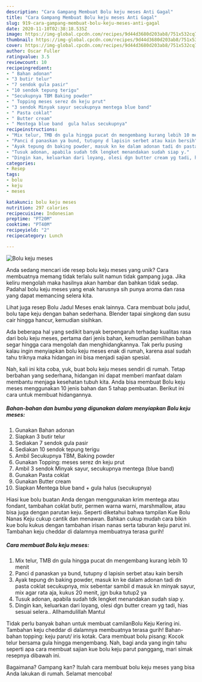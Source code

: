 ```yaml
---
description: "Cara Gampang Membuat Bolu keju meses Anti Gagal"
title: "Cara Gampang Membuat Bolu keju meses Anti Gagal"
slug: 919-cara-gampang-membuat-bolu-keju-meses-anti-gagal
date: 2020-11-10T02:38:18.535Z
image: https://img-global.cpcdn.com/recipes/9d44d3680d203ab8/751x532cq70/bolu-keju-meses-foto-resep-utama.jpg
thumbnail: https://img-global.cpcdn.com/recipes/9d44d3680d203ab8/751x532cq70/bolu-keju-meses-foto-resep-utama.jpg
cover: https://img-global.cpcdn.com/recipes/9d44d3680d203ab8/751x532cq70/bolu-keju-meses-foto-resep-utama.jpg
author: Oscar Fuller
ratingvalue: 3.5
reviewcount: 10
recipeingredient:
- " Bahan adonan"
- "3 butir telur"
- "7 sendok gula pasir"
- "10 sendok tepung terigu"
- "Secukupnya TBM Baking powder"
- " Topping meses serez dn keju prut"
- "3 sendok Minyak sayur secukupnya mentega blue band"
- " Pasta coklat"
- " Butter cream"
- " Mentega blue band  gula halus secukupnya"
recipeinstructions:
- "Mix telur, TMB dn gula hingga pucat dn mengembang kurang lebih 10 menit"
- "Panci d panaskan ya bund, tutupny d lapisin serbet atau kain bersih"
- "Ayak tepung dn baking powder, masuk kn ke dalam adonan tadi dn pasta coklat secukupnya, mix sebentar sambil d masuk kn minyak sayur, mix agar rata aja, kukus 20 menit, jgn buka tutup2 ya"
- "Tusuk adonan, apabila sudah tdk lengket menandakan sudah siap y."
- "Dingin kan, keluarkan dari loyang, olesi dgn butter cream yg tadi, hias sesuai selera.. Allhamdulillah Mantul"
categories:
- Resep
tags:
- bolu
- keju
- meses

katakunci: bolu keju meses 
nutrition: 297 calories
recipecuisine: Indonesian
preptime: "PT20M"
cooktime: "PT40M"
recipeyield: "2"
recipecategory: Lunch

---
```



![Bolu keju meses](https://img-global.cpcdn.com/recipes/9d44d3680d203ab8/751x532cq70/bolu-keju-meses-foto-resep-utama.jpg)

Anda sedang mencari ide resep bolu keju meses yang unik? Cara membuatnya memang tidak terlalu sulit namun tidak gampang juga. Jika keliru mengolah maka hasilnya akan hambar dan bahkan tidak sedap. Padahal bolu keju meses yang enak harusnya sih punya aroma dan rasa yang dapat memancing selera kita.

Lihat juga resep Bolu Jadul Meses enak lainnya. Cara membuat bolu jadul, bolu tape keju dengan bahan sederhana. Blender tapai singkong dan susu cair hingga hancur, kemudian sisihkan.

Ada beberapa hal yang sedikit banyak berpengaruh terhadap kualitas rasa dari bolu keju meses, pertama dari jenis bahan, kemudian pemilihan bahan segar hingga cara mengolah dan menghidangkannya. Tak perlu pusing kalau ingin menyiapkan bolu keju meses enak di rumah, karena asal sudah tahu triknya maka hidangan ini bisa menjadi sajian spesial.


Nah, kali ini kita coba, yuk, buat bolu keju meses sendiri di rumah. Tetap berbahan yang sederhana, hidangan ini dapat memberi manfaat dalam membantu menjaga kesehatan tubuh kita. Anda bisa membuat Bolu keju meses menggunakan 10 jenis bahan dan 5 tahap pembuatan. Berikut ini cara untuk membuat hidangannya.

<!--inarticleads1-->

##### Bahan-bahan dan bumbu yang digunakan dalam menyiapkan Bolu keju meses:

1. Gunakan  Bahan adonan
1. Siapkan 3 butir telur
1. Sediakan 7 sendok gula pasir
1. Sediakan 10 sendok tepung terigu
1. Ambil Secukupnya TBM, Baking powder
1. Gunakan  Topping: meses serez dn keju prut
1. Ambil 3 sendok Minyak sayur, secukupnya mentega (blue band)
1. Gunakan  Pasta coklat
1. Gunakan  Butter cream
1. Siapkan  Mentega blue band + gula halus (secukupnya)


Hiasi kue bolu buatan Anda dengan menggunakan krim mentega atau fondant, tambahan coklat butir, permen warna warni, marshmallow, atau bisa juga dengan parutan keju. Seperti diketahui bahwa tampilan Kue Bolu Nanas Keju cukup cantik dan menawan. Bahkan cukup mudah cara bikin kue bolu kukus dengan tambahan irisan nanas serta taburan keju parut ini. Tambahan keju cheddar di dalamnya membuatnya terasa gurih! 

<!--inarticleads2-->

##### Cara membuat Bolu keju meses:

1. Mix telur, TMB dn gula hingga pucat dn mengembang kurang lebih 10 menit
1. Panci d panaskan ya bund, tutupny d lapisin serbet atau kain bersih
1. Ayak tepung dn baking powder, masuk kn ke dalam adonan tadi dn pasta coklat secukupnya, mix sebentar sambil d masuk kn minyak sayur, mix agar rata aja, kukus 20 menit, jgn buka tutup2 ya
1. Tusuk adonan, apabila sudah tdk lengket menandakan sudah siap y.
1. Dingin kan, keluarkan dari loyang, olesi dgn butter cream yg tadi, hias sesuai selera.. Allhamdulillah Mantul


Tidak perlu banyak bahan untuk membuat camilanBolu Keju Kering ini. Tambahan keju cheddar di dalamnya membuatnya terasa gurih! Bahan-bahan topping: keju parut/ iris kotak. Cara membuat bolu pisang: Kocok telur bersama gula hingga mengembang. Nah, bagi anda yang ingin tahu seperti apa cara membuat sajian kue bolu keju parut panggang, mari simak resepnya dibawah ini. 

Bagaimana? Gampang kan? Itulah cara membuat bolu keju meses yang bisa Anda lakukan di rumah. Selamat mencoba!
